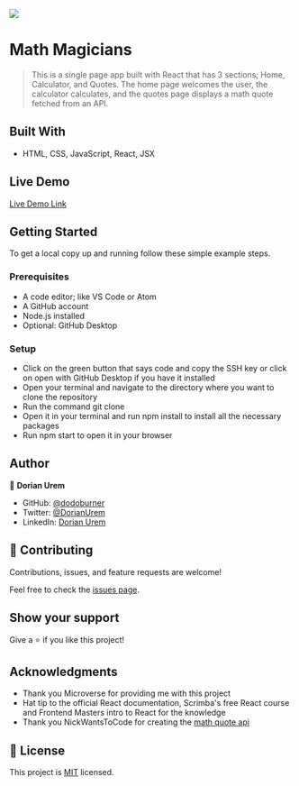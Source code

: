 ![](https://img.shields.io/badge/Microverse-blueviolet)

# Math Magicians

> This is a single page app built with React that has 3 sections; Home, Calculator, and Quotes. The home page welcomes the user, the calculator calculates, and the quotes page displays a math quote fetched from an API.

## Built With

- HTML, CSS, JavaScript, React, JSX

## Live Demo

[Live Demo Link](https://dodoburner.github.io/math-magicians/)


## Getting Started

To get a local copy up and running follow these simple example steps.

### Prerequisites
- A code editor; like VS Code or Atom
- A GitHub account
- Node.js installed
- Optional: GitHub Desktop

### Setup
- Click on the green button that says code and copy the SSH key or click on open with GitHub Desktop if you have it installed
- Open your terminal and navigate to the directory where you want to clone the repository
- Run the command git clone <SSH key>
- Open it in your terminal and run npm install to install all the necessary packages
- Run npm start to open it in your browser

## Author

👤 **Dorian Urem**

- GitHub: [@dodoburner](https://github.com/dodoburner)
- Twitter: [@DorianUrem](https://twitter.com/DorianUrem)
- LinkedIn: [Dorian Urem](https://www.linkedin.com/in/dorian-urem-252baa237/)


## 🤝 Contributing

Contributions, issues, and feature requests are welcome!

Feel free to check the [issues page](../../issues/).

## Show your support

Give a ⭐️ if you like this project!

## Acknowledgments

- Thank you Microverse for providing me with this project
- Hat tip to the official React documentation, Scrimba's free React course and Frontend Masters intro to React for the knowledge 
- Thank you NickWantsToCode for creating the [math quote api](https://forum.freecodecamp.org/t/created-random-quote-generator-api/163596)

## 📝 License

This project is [MIT](./MIT.md) licensed.
